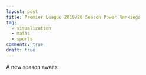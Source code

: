 ```yaml
---
layout: post
title: Premier League 2019/20 Season Power Rankings
tag:
  - visualization
  - maths
  - sports
comments: true
draft: true
---
```


A new season awaits.
